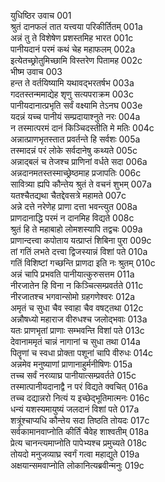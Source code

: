 युधिष्ठिर उवाच	001  
श्रुतं दानफलं तात यत्त्वया परिकीर्तितम्	001a  
अन्नं तु ते विशेषेण प्रशस्तमिह भारत	001c  
पानीयदानं परमं कथं चेह महाफलम्	002a  
इत्येतच्छ्रोतुमिच्छामि विस्तरेण पितामह	002c  
भीष्म उवाच	003  
हन्त ते वर्तयिष्यामि यथावद्भरतर्षभ	003a  
गदतस्तन्ममाद्येह शृणु सत्यपराक्रम	003c  
पानीयदानात्प्रभृति सर्वं वक्ष्यामि तेऽनघ	003e  
यदन्नं यच्च पानीयं सम्प्रदायाश्नुते नरः	004a  
न तस्मात्परमं दानं किञ्चिदस्तीति मे मतिः	004c  
अन्नात्प्राणभृतस्तात प्रवर्तन्ते हि सर्वशः	005a  
तस्मादन्नं परं लोके सर्वदानेषु कथ्यते	005c  
अन्नाद्बलं च तेजश्च प्राणिनां वर्धते सदा	006a  
अन्नदानमतस्तस्माच्छ्रेष्ठमाह प्रजापतिः	006c  
सावित्र्या ह्यपि कौन्तेय श्रुतं ते वचनं शुभम्	007a  
यतश्चैतद्यथा चैतद्देवसत्रे महामते	007c  
अन्ने दत्ते नरेणेह प्राणा दत्ता भवन्त्युत	008a  
प्राणदानाद्धि परमं न दानमिह विद्यते	008c  
श्रुतं हि ते महाबाहो लोमशस्यापि तद्वचः	009a  
प्राणान्दत्त्वा कपोताय यत्प्राप्तं शिबिना पुरा	009c  
तां गतिं लभते दत्त्वा द्विजस्यान्नं विशां पते	010a  
गतिं विशिष्टां गच्छन्ति प्राणदा इति नः श्रुतम्	010c  
अन्नं चापि प्रभवति पानीयात्कुरुसत्तम	011a  
नीरजातेन हि विना न किञ्चित्सम्प्रवर्तते	011c  
नीरजातश्च भगवान्सोमो ग्रहगणेश्वरः	012a  
अमृतं च सुधा चैव स्वाहा चैव वषट्तथा	012c  
अन्नौषध्यो महाराज वीरुधश्च जलोद्भवाः	013a  
यतः प्राणभृतां प्राणाः सम्भवन्ति विशां पते	013c  
देवानाममृतं चान्नं नागानां च सुधा तथा	014a  
पितॄणां च स्वधा प्रोक्ता पशूनां चापि वीरुधः	014c  
अन्नमेव मनुष्याणां प्राणानाहुर्मनीषिणः	015a  
तच्च सर्वं नरव्याघ्र पानीयात्सम्प्रवर्तते	015c  
तस्मात्पानीयदानाद्वै न परं विद्यते क्वचित्	016a  
तच्च दद्यान्नरो नित्यं य इच्छेद्भूतिमात्मनः	016c  
धन्यं यशस्यमायुष्यं जलदानं विशां पते	017a  
शत्रूंश्चाप्यधि कौन्तेय सदा तिष्ठति तोयदः	017c  
सर्वकामानवाप्नोति कीर्तिं चैवेह शाश्वतीम्	018a  
प्रेत्य चानन्त्यमाप्नोति पापेभ्यश्च प्रमुच्यते	018c  
तोयदो मनुजव्याघ्र स्वर्गं गत्वा महाद्युते	019a  
अक्षयान्समवाप्नोति लोकानित्यब्रवीन्मनुः	019c  
